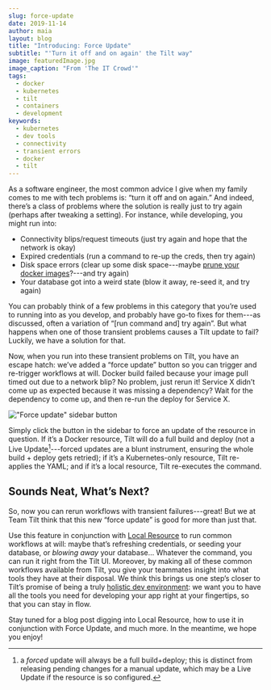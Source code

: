 ```yaml
---
slug: force-update
date: 2019-11-14
author: maia
layout: blog
title: "Introducing: Force Update"
subtitle: "'Turn it off and on again' the Tilt way"
image: featuredImage.jpg
image_caption: "From 'The IT Crowd'"
tags:
  - docker
  - kubernetes
  - tilt
  - containers
  - development
keywords:
  - kubernetes
  - dev tools
  - connectivity
  - transient errors
  - docker
  - tilt
---
```

As a software engineer, the most common advice I give when my family comes to me
with tech problems is: “turn it off and on again.” And indeed, there’s a class of
problems where the solution is really just to try again (perhaps after tweaking a
setting). For instance, while developing, you might run into:
* Connectivity blips/request timeouts (just try again and hope that the network is okay)
* Expired credentials (run a command to re-up the creds, then try again)
* Disk space errors (clear up some disk space---maybe
[prune your docker images](https://blog.tilt.dev/2019/10/28/build-cache-spark-joy.html)?---and try again)
* Your database got into a weird state (blow it away, re-seed it, and try again)

You can probably think of a few problems in this category that you’re used to
running into as you develop, and probably have go-to fixes for them---as discussed,
often a variation of “[run command and] try again”. But what happens when one of
those transient problems causes a Tilt update to fail? Luckily, we have a solution for that.

Now, when you run into these transient problems on Tilt, you have an escape hatch:
we’ve added a “force update” button so you can trigger and re-trigger workflows at
will. Docker build failed because your image pull timed out due to a network blip?
No problem, just rerun it! Service X didn’t come up as expected because it was
missing a dependency? Wait for the dependency to come up, and then re-run the
deploy for Service X.

!["Force update" sidebar button](/assets/images/force-update/trigger-button.png)

Simply click the button in the sidebar to force an update of the resource in
question. If it’s a Docker resource, Tilt will do a full build and deploy
(not a Live Update[^1]---forced updates are a blunt instrument, ensuring the
whole build + deploy gets retried); if it’s a Kubernetes-only resource, Tilt
re-applies the YAML; and if it’s a local resource, Tilt re-executes the command.

## Sounds Neat, What’s Next?

So, now you can rerun workflows with transient failures---great! But we at
Team Tilt think that this new “force update” is good for more than just that.

Use this feature in conjunction with [Local Resource](https://docs.tilt.dev/local_resource.html)
to run common workflows at will: maybe that’s refreshing credentials, or seeding
your database, or _blowing away_ your database… Whatever the command, you can run it
right from the Tilt UI. Moreover, by making all of these common workflows
available from Tilt, you give your teammates insight into what tools they
have at their disposal. We think this brings us one step’s closer to Tilt’s
promise of being a truly [holistic dev environment](https://blog.tilt.dev/2019/09/05/put-down-particle-accelerator.html):
we want you to have all the tools you need for developing your app right
at your fingertips, so that you can stay in flow.

Stay tuned for a blog post digging into Local Resource, how to use it in conjunction with Force Update, and much more. In the meantime, we hope you enjoy!

[^1]: a _forced_ update will always be a full build+deploy; this is distinct from releasing pending changes for a manual update, which may be a Live Update if the resource is so configured.




